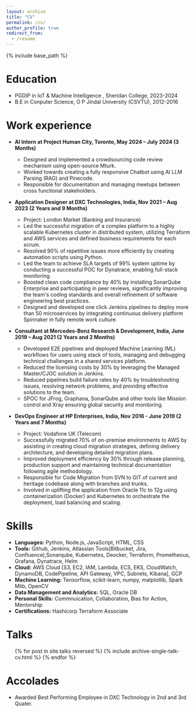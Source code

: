 ```yaml
---
layout: archive
title: "CV"
permalink: /cv/
author_profile: true
redirect_from:
  - /resume
---
```


{% include base_path %}

Education
======
* PGDIP in IoT & Machine Intelligence , Sheridan College, 2023-2024
* B.E in Conputer Science, O P Jindal University (CSVTU), 2012-2016

Work experience
======
* **AI Intern at Project Human City, Toronto, May 2024 – July 2024 (3 Months)**
  * Designed and implemented a crowdsourcing code review mechanism using open-source Mturk.
  * Worked towards creating a fully responsive Chatbot using AI LLM Parsing (RAG) and Pinecode.
  * Responsible for documentation and managing meetups between cross functional stakeholders.

* **Application Designer at DXC Technologies, India, Nov 2021 – Aug 2023 (2 Years and 9 Months)**
  * Project: London Market (Banking and Insurance)
  * Led the successful migration of a complex platform to a highly scalable Kubernetes cluster in distributed system, utilizing Terraform and AWS services and defined business requirements for each scrum.
  * Resolved 90% of repetitive issues more efficiently by creating automation scripts using Python.
  * Led the team to achieve SLA targets of 99% system uptime by conducting a successful POC for Dynatrace, enabling full-stack monitoring.
  * Boosted clean code compliance by 40% by installing SonarQube Enterprise and participating in peer reviews, significantly improving the team's coding standards and overall refinement of software engineering best practices.
  * Designed and developed one click Jenkins pipelines to deploy more than 50 microservices by integrating continuous delivery platform Spinnaker in fully remote   work culture.

* **Consultant at Mercedes-Benz Research & Development, India, June 2019 – Aug 2021 (2 Years and 2 Months)**
  * Developed E2E pipelines and deployed Machine Learning (ML) workflows for users using stack of tools, managing and debugging technical challenges in a shared services platform.
  * Reduced the licensing costs by 30% by leveraging the Managed Master/CJOC solution in Jenkins.
  * Reduced pipelines build failure rates by 40% by troubleshooting issues, resolving network problems, and providing effective solutions to the team.
  * SPOC for JFrog, Graphana, SonarQube and other tools like Mission control and Xray ensuring global security and monitoring.

* **DevOps Engineer at HP Enterprises, India, Nov 2016 - June 2019 (2 Years and 7 Months)**  
  * Project: Vodafone UK (Telecom)
  * Successfully migrated 70% of on-premise environments to AWS by assisting in creating cloud migration strategies, defining delivery architecture, and developing detailed migration plans.
  * Improved deployment efficiency by 30% through release planning, production support and maintaining technical documentation following agile methodology.
  * Responsible for Code Migration from SVN to GIT of current and heritage codebase along with branches and trunks.
  * Involved in uplifting the application from Oracle 11c to 12g using containerization (Docker) and Kubernetes to orchestrate the deployment, load balancing and scaling.
  
Skills
======
* **Languages:** Python, Node.js, JavaScript, HTML, CSS
* **Tools:** Github, Jenkins, Atlassian Tools(Bitbucket, Jira, Confluence),Sonarqube, Kubernetes, Deocker, Terraform, Prometheous, Grafana, Dynatrace, Helm
* **Cloud:** AWS Cloud [S3, EC2, IAM, Lambda, ECS, EKS, CloudWatch, DynamoDB, CodePipeline, API Gateway, VPC, Subnets, Kibana], GCP
* **Machine Learning:** Tensorflow, scikit-learn, numpy, matplotlib, Spark Mlib, OpenCV 
* **Data Management and Analytics:** SQL, Oracle DB
* **Personal Skills:** Commnuication, Collaboration, Bias for Action, Mentorship
* **Certifications:** Hashicorp Terraform Associate

  
Talks
======
  <ul>{% for post in site.talks reversed %}
    {% include archive-single-talk-cv.html  %}
  {% endfor %}</ul>
  
  
Accolades
======
* Awarded Best Performing Employee in DXC Technology in 2nd and 3rd Quater.
